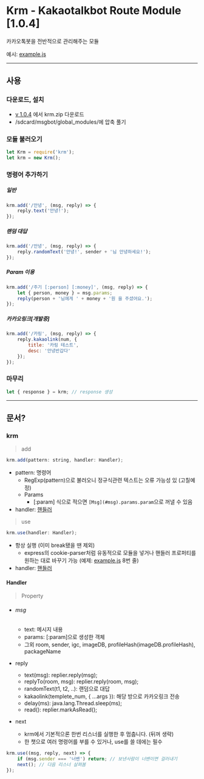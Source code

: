 # Krm - Kakaotalkbot Route Module [1.0.4]

카카오톡봇을 전반적으로 관리해주는 모듈

예시: [example.js](example.js)

---

## 사용

### 다운로드, 설치
 - [v 1.0.4](https://github.com/taeseong14/krm/releases/tag/1.0.4) 에서 krm.zip 다운로드
 - /sdcard/msgbot/global_modules/에 압축 풀기

### 모듈 불러오기
```js
let Krm = require('krm');
let krm = new Krm();
```

### 명령어 추가하기

##### 일반
```js
krm.add('/안녕', (msg, reply) => {
    reply.text('안녕!');
});
```

##### 랜덤 대답
```js
krm.add('/안녕', (msg, reply) => {
    reply.randomText('안녕!', sender + '님 안녕하세요!');
});
```

##### Param 이용
```js
krm.add('/주기 [:person] [:money]', (msg, reply) => {
    let { person, money } = msg.params;
    reply(person + '님에게 ' + money + '원 을 주셨어요.');
});
```

##### 카카오링크[개발중]
```js
krm.add('/카링', (msg, reply) => {
    reply.kakaolink(num, {
        title: '카링 테스트',
        desc: '안녕반갑다'
    });
});
```


### 마무리
```js
let { response } = krm; // response 생성
```

---

## 문서?

### krm

> add
```js
krm.add(pattern: string, handler: Handler);
```
 - pattern: 명령어
   - RegExp(pattern)으로 불러오니 정규식관련 텍스트는 오류 가능성 있 (고칠예정)
   - Params
     - [:param] 식으로 적으면 `[Msg](#msg).params.param`으로 꺼낼 수 있음
 - handler: [핸들러](#handler)

> use
```js
krm.use(handler: Handler);
```
 - 항상 실행 (이미 break됐을 땐 제외)
   - express의 cookie-parser처럼 유동적으로 모듈을 넣거나 핸들러 프로퍼티를 원하는 대로 바꾸기 가능 (예제: [example.js](example.js) 8번 줄)
 - handler: [핸들러](#handler)

#### Handler

> Property

 - ###### msg
   - text: 메시지 내용
   - params: [:param]으로 생성한 객체
   - 그외 room, sender, igc, imageDB, profileHash(imageDB.profileHash), packageName

 - reply
   - text(msg): replier.reply(msg);
   - replyTo(room, msg): replier.reply(room, msg);
   - randomText(t1, t2, ..): 랜덤으로 대답
   - kakaolink(templete_num, { ...args }): 해당 방으로 카카오링크 전송
   - delay(ms): java.lang.Thread.sleep(ms);
   - read(): replier.markAsRead();

 - next
   - krm에서 기본적으론 한번 리스너를 실행한 후 멈춥니다. (뒤꺼 생략)
   - 한 챗으로 여러 명령어를 부를 수 있거나, use를 쓸 데에는 필수

```js
krm.use((msg, reply, next) => {
    if (msg.sender === '너밴') return; // 보낸사람이 너밴이면 걸러내기
    next(); // 다음 리스너 살펴봄
});
```